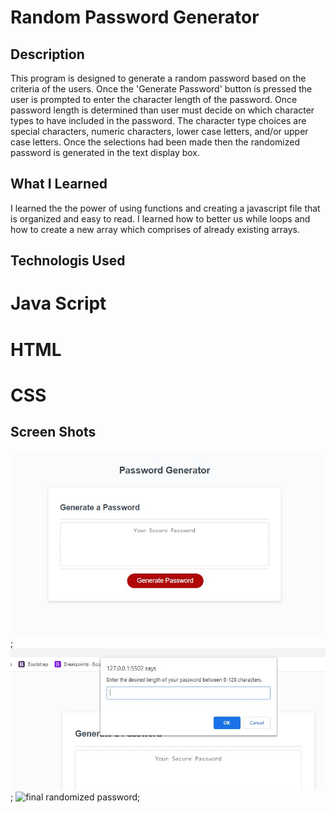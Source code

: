 # Random Password Generator

## Description
This program is designed to generate a random password based on the criteria of the users. Once the 'Generate Password' button is pressed the user is prompted to enter the character length of the password. Once password length is determined than user must decide on which character types to have included in the password. The character type choices are special characters, numeric characters, lower case letters, and/or upper case letters. Once the selections had been made then the randomized password is generated in the text display box.

## What I Learned
I learned the the power of using functions and creating a javascript file that is organized and easy to read. I learned how to better us while loops and how to create a new array which comprises of already existing arrays. 

## Technologis Used
# Java Script
# HTML
# CSS

## Screen Shots
<img src="pswdHome.jpg" alt="Home Page of Password generator">;
<img src="prompt.jpg" alt="Image of prompts">;
<img src="generatePsswd.jpg" alt="final randomized password">;

